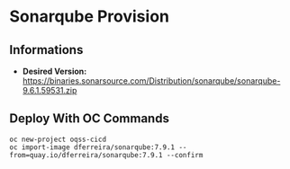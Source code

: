 # Sonarqube Provision

## Informations
- **Desired Version:** https://binaries.sonarsource.com/Distribution/sonarqube/sonarqube-9.6.1.59531.zip

## Deploy With OC Commands

	oc new-project oqss-cicd
	oc import-image dferreira/sonarqube:7.9.1 --from=quay.io/dferreira/sonarqube:7.9.1 --confirm
		
